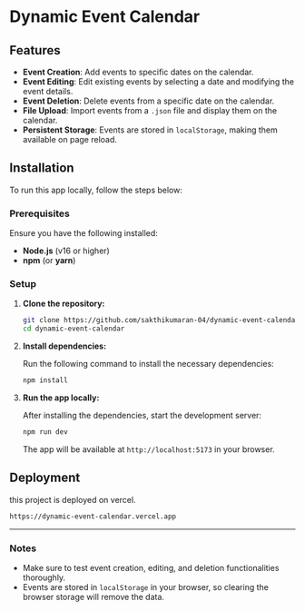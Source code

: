 # Dynamic Event Calendar

## Features
- **Event Creation**: Add events to specific dates on the calendar.
- **Event Editing**: Edit existing events by selecting a date and modifying the event details.
- **Event Deletion**: Delete events from a specific date on the calendar.
- **File Upload**: Import events from a `.json` file and display them on the calendar.
- **Persistent Storage**: Events are stored in `localStorage`, making them available on page reload.

## Installation

To run this app locally, follow the steps below:

### Prerequisites

Ensure you have the following installed:

- **Node.js** (v16 or higher)
- **npm** (or **yarn**)

### Setup

1. **Clone the repository:**

   ```bash
   git clone https://github.com/sakthikumaran-04/dynamic-event-calendar.git
   cd dynamic-event-calendar
   ```

2. **Install dependencies:**

   Run the following command to install the necessary dependencies:

   ```bash
   npm install
   ```

3. **Run the app locally:**

   After installing the dependencies, start the development server:

   ```bash
   npm run dev
   ```

   The app will be available at `http://localhost:5173` in your browser.

## Deployment

this project is deployed on vercel.

```txt
https://dynamic-event-calendar.vercel.app
```

---

### Notes

- Make sure to test event creation, editing, and deletion functionalities thoroughly.
- Events are stored in `localStorage` in your browser, so clearing the browser storage will remove the data.
